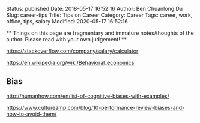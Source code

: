 Status: published
Date: 2018-05-17 16:52:16
Author: Ben Chuanlong Du
Slug: career-tips
Title: Tips on Career
Category: Career
Tags: career, work, office, tips, salary
Modified: 2020-05-17 16:52:16

**
Things on this page are
fragmentary and immature notes/thoughts of the author.
Please read with your own judgement!
**

https://stackoverflow.com/company/salary/calculator


https://en.wikipedia.org/wiki/Behavioral_economics

## Bias

http://humanhow.com/en/list-of-cognitive-biases-with-examples/

https://www.cultureamp.com/blog/10-performance-review-biases-and-how-to-avoid-them/

